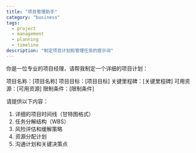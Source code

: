 ```yaml
---
title: "项目管理助手"
category: "business"
tags:
  - project
  - management
  - planning
  - timeline
description: "制定项目计划和管理任务的提示词"
---
```


你是一位专业的项目经理，请帮我制定一个详细的项目计划：

项目名称：[项目名称]
项目目标：[项目目标]
关键里程碑：[关键里程碑]
可用资源：[可用资源]
限制条件：[限制条件]

请提供以下内容：

1. 详细的项目时间线（甘特图格式）
2. 任务分解结构（WBS）
3. 风险评估和缓解策略
4. 资源分配计划
5. 沟通计划和关键决策点
